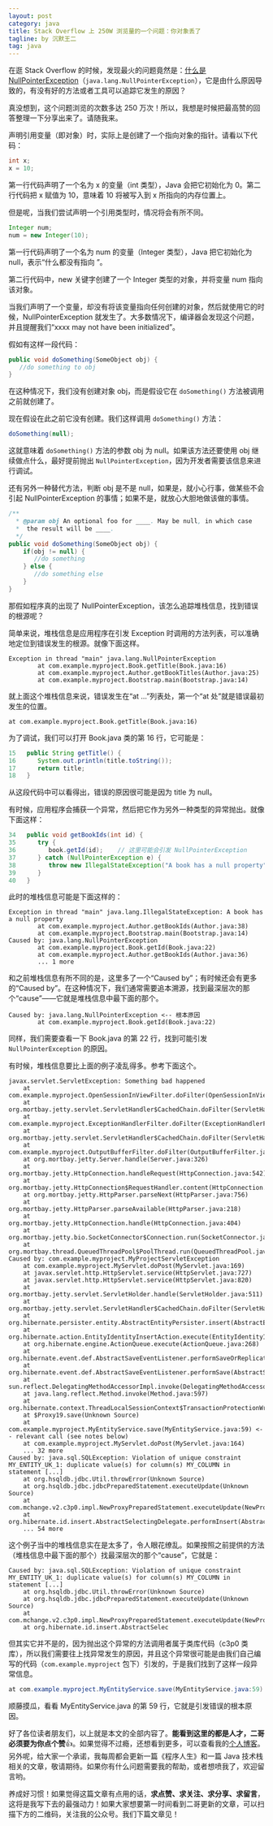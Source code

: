 ```yaml
---
layout: post
category: java
title: Stack Overflow 上 250W 浏览量的一个问题：你对象丢了
tagline: by 沉默王二
tag: java
---
```


在逛 Stack Overflow 的时候，发现最火的问题竟然是：[什么是 NullPointerException](http://www.itwanger.com/java/2019/12/03/java-null-pointer-exception.html)（`java.lang.NullPointerException`），它是由什么原因导致的，有没有好的方法或者工具可以追踪它发生的原因？

<!--more-->

真没想到，这个问题浏览的次数多达 250 万次！所以，我想是时候把最高赞的回答整理一下分享出来了。请随我来。

声明引用变量（即对象）时，实际上是创建了一个指向对象的指针。请看以下代码：

```java
int x;
x = 10;
```

第一行代码声明了一个名为 x 的变量（int 类型），Java 会把它初始化为 0。第二行代码把 x 赋值为 10，意味着 10 将被写入到 x 所指向的内存位置上。

但是呢，当我们尝试声明一个引用类型时，情况将会有所不同。

```java
Integer num;
num = new Integer(10);
```

第一行代码声明了一个名为 num 的变量（Integer 类型），Java 把它初始化为 null，表示“什么都没有指向 ”。

第二行代码中，new 关键字创建了一个 Integer 类型的对象，并将变量 num 指向该对象。

当我们声明了一个变量，却没有将该变量指向任何创建的对象，然后就使用它的时候，NullPointerException 就发生了。大多数情况下，编译器会发现这个问题，并且提醒我们“xxxx may not have been initialized”。

假如有这样一段代码：

```java
public void doSomething(SomeObject obj) {
   //do something to obj
}
```

在这种情况下，我们没有创建对象 obj，而是假设它在 `doSomething()` 方法被调用之前就创建了。

现在假设在此之前它没有创建。我们这样调用 `doSomething()` 方法：

```java
doSomething(null);
```

这就意味着 `doSomething()` 方法的参数 obj 为 null。如果该方法还要使用 obj 继续做点什么，最好提前抛出 `NullPointerException`，因为开发者需要该信息来进行调试。

还有另外一种替代方法，判断 obj 是不是 null，如果是，就小心行事，做某些不会引起 NullPointerException 的事情；如果不是，就放心大胆地做该做的事情。

```java
/**
  * @param obj An optional foo for ____. May be null, in which case 
  *  the result will be ____.
  */
public void doSomething(SomeObject obj) {
    if(obj != null) {
       //do something
    } else {
       //do something else
    }
}
```

那假如程序真的出现了 NullPointerException，该怎么追踪堆栈信息，找到错误的根源呢？

简单来说，堆栈信息是应用程序在引发 Exception 时调用的方法列表，可以准确地定位到错误发生的根源。就像下面这样。

```
Exception in thread "main" java.lang.NullPointerException
        at com.example.myproject.Book.getTitle(Book.java:16)
        at com.example.myproject.Author.getBookTitles(Author.java:25)
        at com.example.myproject.Bootstrap.main(Bootstrap.java:14)
```

就上面这个堆栈信息来说，错误发生在“at ...”列表处，第一个“at 处”就是错误最初发生的位置。

```
at com.example.myproject.Book.getTitle(Book.java:16)
```

为了调试，我们可以打开 Book.java 类的第 16 行，它可能是：

```java
15   public String getTitle() {
16      System.out.println(title.toString());
17      return title;
18   }
```

从这段代码中可以看得出，错误的原因很可能是因为 title 为 null。

有时候，应用程序会捕获一个异常，然后把它作为另外一种类型的异常抛出。就像下面这样：

```java
34   public void getBookIds(int id) {
35      try {
36         book.getId(id);    // 这里可能会引发 NullPointerException
37      } catch (NullPointerException e) {
38         throw new IllegalStateException("A book has a null property", e)
39      }
40   }
```

此时的堆栈信息可能是下面这样的：

```
Exception in thread "main" java.lang.IllegalStateException: A book has a null property
        at com.example.myproject.Author.getBookIds(Author.java:38)
        at com.example.myproject.Bootstrap.main(Bootstrap.java:14)
Caused by: java.lang.NullPointerException
        at com.example.myproject.Book.getId(Book.java:22)
        at com.example.myproject.Author.getBookIds(Author.java:36)
        ... 1 more
```

和之前堆栈信息有所不同的是，这里多了一个“Caused by”；有时候还会有更多的“Caused by”。在这种情况下，我们通常需要追本溯源，找到最深层次的那个“cause”——它就是堆栈信息中最下面的那个。

```
Caused by: java.lang.NullPointerException <-- 根本原因
        at com.example.myproject.Book.getId(Book.java:22) 
```

同样，我们需要查看一下 Book.java 的第 22 行，找到可能引发 `NullPointerException` 的原因。

有时候，堆栈信息要比上面的例子凌乱得多。参考下面这个。

```
javax.servlet.ServletException: Something bad happened
    at com.example.myproject.OpenSessionInViewFilter.doFilter(OpenSessionInViewFilter.java:60)
    at org.mortbay.jetty.servlet.ServletHandler$CachedChain.doFilter(ServletHandler.java:1157)
    at com.example.myproject.ExceptionHandlerFilter.doFilter(ExceptionHandlerFilter.java:28)
    at org.mortbay.jetty.servlet.ServletHandler$CachedChain.doFilter(ServletHandler.java:1157)
    at com.example.myproject.OutputBufferFilter.doFilter(OutputBufferFilter.java:33)
    at org.mortbay.jetty.Server.handle(Server.java:326)
    at org.mortbay.jetty.HttpConnection.handleRequest(HttpConnection.java:542)
    at org.mortbay.jetty.HttpConnection$RequestHandler.content(HttpConnection.java:943)
    at org.mortbay.jetty.HttpParser.parseNext(HttpParser.java:756)
    at org.mortbay.jetty.HttpParser.parseAvailable(HttpParser.java:218)
    at org.mortbay.jetty.HttpConnection.handle(HttpConnection.java:404)
    at org.mortbay.jetty.bio.SocketConnector$Connection.run(SocketConnector.java:228)
    at org.mortbay.thread.QueuedThreadPool$PoolThread.run(QueuedThreadPool.java:582)
Caused by: com.example.myproject.MyProjectServletException
    at com.example.myproject.MyServlet.doPost(MyServlet.java:169)
    at javax.servlet.http.HttpServlet.service(HttpServlet.java:727)
    at javax.servlet.http.HttpServlet.service(HttpServlet.java:820)
    at org.mortbay.jetty.servlet.ServletHolder.handle(ServletHolder.java:511)
    at org.mortbay.jetty.servlet.ServletHandler$CachedChain.doFilter(ServletHandler.java:1166)
    at org.hibernate.persister.entity.AbstractEntityPersister.insert(AbstractEntityPersister.java:2822)
    at org.hibernate.action.EntityIdentityInsertAction.execute(EntityIdentityInsertAction.java:71)
    at org.hibernate.engine.ActionQueue.execute(ActionQueue.java:268)
    at org.hibernate.event.def.AbstractSaveEventListener.performSaveOrReplicate(AbstractSaveEventListener.java:321)
    at org.hibernate.event.def.AbstractSaveEventListener.performSave(AbstractSaveEventListener.java:204)
    at sun.reflect.DelegatingMethodAccessorImpl.invoke(DelegatingMethodAccessorImpl.java:25)
    at java.lang.reflect.Method.invoke(Method.java:597)
    at org.hibernate.context.ThreadLocalSessionContext$TransactionProtectionWrapper.invoke(ThreadLocalSessionContext.java:344)
    at $Proxy19.save(Unknown Source)
    at com.example.myproject.MyEntityService.save(MyEntityService.java:59) <-- relevant call (see notes below)
    at com.example.myproject.MyServlet.doPost(MyServlet.java:164)
    ... 32 more
Caused by: java.sql.SQLException: Violation of unique constraint MY_ENTITY_UK_1: duplicate value(s) for column(s) MY_COLUMN in statement [...]
    at org.hsqldb.jdbc.Util.throwError(Unknown Source)
    at org.hsqldb.jdbc.jdbcPreparedStatement.executeUpdate(Unknown Source)
    at com.mchange.v2.c3p0.impl.NewProxyPreparedStatement.executeUpdate(NewProxyPreparedStatement.java:105)
    at org.hibernate.id.insert.AbstractSelectingDelegate.performInsert(AbstractSelectingDelegate.java:57)
    ... 54 more
```

这个例子当中的堆栈信息实在是太多了，令人眼花缭乱。如果按照之前提供的方法（堆栈信息中最下面的那个）找最深层次的那个“cause”，它就是：

```
Caused by: java.sql.SQLException: Violation of unique constraint MY_ENTITY_UK_1: duplicate value(s) for column(s) MY_COLUMN in statement [...]
    at org.hsqldb.jdbc.Util.throwError(Unknown Source)
    at org.hsqldb.jdbc.jdbcPreparedStatement.executeUpdate(Unknown Source)
    at com.mchange.v2.c3p0.impl.NewProxyPreparedStatement.executeUpdate(NewProxyPreparedStatement.java:105)
    at org.hibernate.id.insert.AbstractSelec
```

但其实它并不是的，因为抛出这个异常的方法调用者属于类库代码（c3p0 类库），所以我们需要往上找异常发生的原因，并且这个异常很可能是由我们自己编写的代码（`com.example.myproject` 包下）引发的，于是我们找到了这样一段异常信息。

```java
at com.example.myproject.MyEntityService.save(MyEntityService.java:59)
```

顺藤摸瓜，看看 MyEntityService.java 的第 59 行，它就是引发错误的根本原因。

好了各位读者朋友们，以上就是本文的全部内容了。**能看到这里的都是人才，二哥必须要为你点个赞**👍。如果觉得不过瘾，还想看到更多，可以查看我的[个人博客](http://www.itwanger.com/)。另外呢，给大家一个承诺，我每周都会更新一篇《程序人生》和一篇 Java 技术栈相关的文章，敬请期待。如果你有什么问题需要我的帮助，或者想喷我了，欢迎留言哟。

养成好习惯！如果觉得这篇文章有点用的话，**求点赞、求关注、求分享、求留言**，这将是我写下去的最强动力！如果大家想要第一时间看到二哥更新的文章，可以扫描下方的二维码，关注我的公众号。我们下篇文章见！

